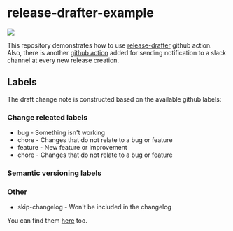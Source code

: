 # release-drafter-example

![](https://media.giphy.com/media/CDZwopbecAbIc/giphy-downsized.gif)

This repository demonstrates how to use [release-drafter](https://github.com/marketplace/actions/release-drafter) github action.
Also, there is another [github action](./.github/workflows/release_slack_notification.yml) added for sending notification to a slack channel at every new release creation.

## Labels

The draft change note is constructed based on the available github labels:

### Change releated labels

- bug - Something isn't working
- chore - Changes that do not relate to a bug or feature
- feature - New feature or improvement
- chore - Changes that do not relate to a bug or feature

### Semantic versioning labels

### Other

- skip-changelog - Won't be included in the changelog

You can find them [here](https://github.com/joelazar/releaser-example/issues/labels) too.
